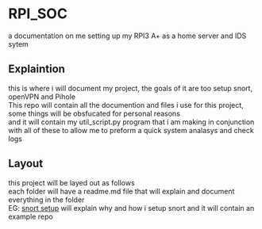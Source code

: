 # RPI_SOC
a documentation on me setting up my RPI3 A+ as a home server and IDS sytem

## Explaintion
this is where i will document my project, the goals of it are too setup snort, openVPN and Pihole   
This repo will contain all the documention and files i use for this project, some things will be obsfucated for personal reasons   
and it will contain my util_script.py program that i am making in conjunction with all of these to allow me to preform a quick system analasys and check logs

## Layout
this project will be layed out as follows   
each folder will have a readme.md file that will explain and document everything in the folder   
EG: [snort setup](https://github.com/buffkermitisagod/RPI_SOC/snort/readme.md) will explain why and how i setup snort and it will contain an example repo

